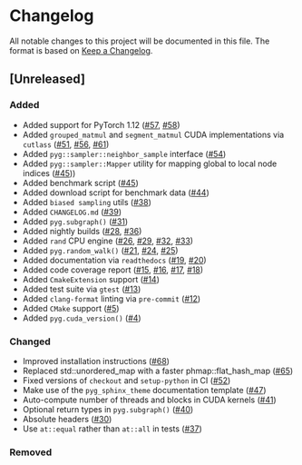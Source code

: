 # Changelog

All notable changes to this project will be documented in this file.
The format is based on [Keep a Changelog](http://keepachangelog.com/en/1.0.0/).

## [Unreleased]
### Added
- Added support for PyTorch 1.12 ([#57](https://github.com/pyg-team/pyg-lib/pull/57), [#58](https://github.com/pyg-team/pyg-lib/pull/58))
- Added `grouped_matmul` and `segment_matmul` CUDA implementations via `cutlass` ([#51](https://github.com/pyg-team/pyg-lib/pull/51), [#56](https://github.com/pyg-team/pyg-lib/pull/56), [#61](https://github.com/pyg-team/pyg-lib/pull/61))
- Added `pyg::sampler::neighbor_sample` interface ([#54](https://github.com/pyg-team/pyg-lib/pull/54))
- Added `pyg::sampler::Mapper` utility for mapping global to local node indices ([#45](https://github.com/pyg-team/pyg-lib/pull/45)))
- Added benchmark script ([#45](https://github.com/pyg-team/pyg-lib/pull/45))
- Added download script for benchmark data ([#44](https://github.com/pyg-team/pyg-lib/pull/44))
- Added `biased sampling` utils ([#38](https://github.com/pyg-team/pyg-lib/pull/38))
- Added `CHANGELOG.md` ([#39](https://github.com/pyg-team/pyg-lib/pull/39))
- Added `pyg.subgraph()` ([#31](https://github.com/pyg-team/pyg-lib/pull/31))
- Added nightly builds ([#28](https://github.com/pyg-team/pyg-lib/pull/28), [#36](https://github.com/pyg-team/pyg-lib/pull/36))
- Added `rand` CPU engine ([#26](https://github.com/pyg-team/pyg-lib/pull/26), [#29](https://github.com/pyg-team/pyg-lib/pull/29), [#32](https://github.com/pyg-team/pyg-lib/pull/32), [#33](https://github.com/pyg-team/pyg-lib/pull/33))
- Added `pyg.random_walk()` ([#21](https://github.com/pyg-team/pyg-lib/pull/21), [#24](https://github.com/pyg-team/pyg-lib/pull/24), [#25](https://github.com/pyg-team/pyg-lib/pull/25))
- Added documentation via `readthedocs` ([#19](https://github.com/pyg-team/pyg-lib/pull/19), [#20](https://github.com/pyg-team/pyg-lib/pull/29))
- Added code coverage report ([#15](https://github.com/pyg-team/pyg-lib/pull/15), [#16](https://github.com/pyg-team/pyg-lib/pull/16), [#17](https://github.com/pyg-team/pyg-lib/pull/17), [#18](https://github.com/pyg-team/pyg-lib/pull/18))
- Added `CmakeExtension` support ([#14](https://github.com/pyg-team/pyg-lib/pull/14))
- Added test suite via `gtest` ([#13](https://github.com/pyg-team/pyg-lib/pull/13))
- Added `clang-format` linting via `pre-commit` ([#12](https://github.com/pyg-team/pyg-lib/pull/12))
- Added `CMake` support ([#5](https://github.com/pyg-team/pyg-lib/pull/5))
- Added `pyg.cuda_version()` ([#4](https://github.com/pyg-team/pyg-lib/pull/4))
### Changed
- Improved installation instructions ([#68](https://github.com/pyg-team/pyg-lib/pull/68))
- Replaced std::unordered_map with a faster phmap::flat_hash_map ([#65](https://github.com/pyg-team/pyg-lib/pull/65))
- Fixed versions of `checkout` and `setup-python` in CI ([#52](https://github.com/pyg-team/pytorch_geometric/pull/52))
- Make use of the `pyg_sphinx_theme` documentation template ([#47](https://github.com/pyg-team/pyg-lib/pull/47))
- Auto-compute number of threads and blocks in CUDA kernels ([#41](https://github.com/pyg-team/pyg-lib/pull/41))
- Optional return types in `pyg.subgraph()` ([#40](https://github.com/pyg-team/pyg-lib/pull/40))
- Absolute headers ([#30](https://github.com/pyg-team/pyg-lib/pull/30))
- Use `at::equal` rather than `at::all` in tests ([#37](https://github.com/pyg-team/pyg-lib/pull/37))
### Removed
